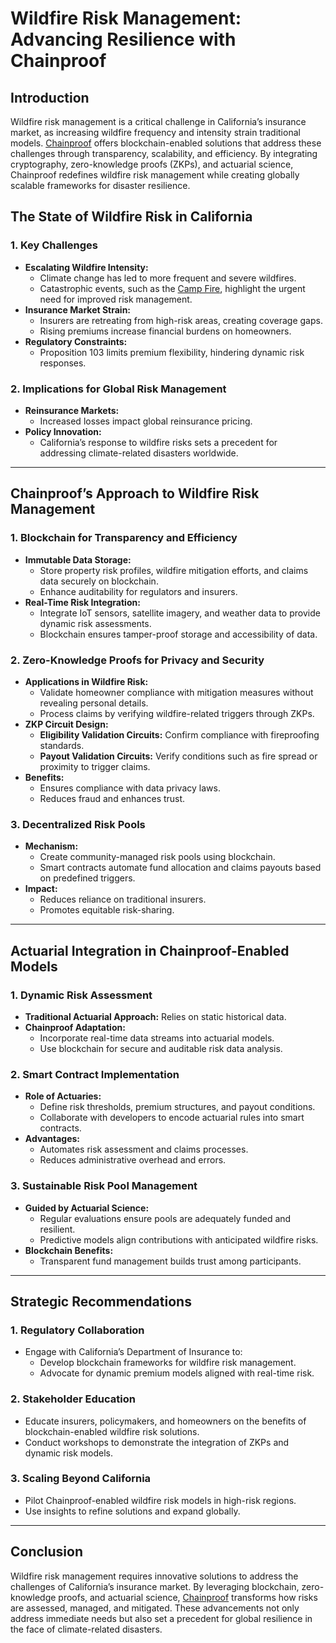 # Wildfire Risk Management: Advancing Resilience with Chainproof

## Introduction

Wildfire risk management is a critical challenge in California’s insurance market, as increasing wildfire frequency and intensity strain traditional models. [Chainproof](../AI/chainproof.md) offers blockchain-enabled solutions that address these challenges through transparency, scalability, and efficiency. By integrating cryptography, zero-knowledge proofs (ZKPs), and actuarial science, Chainproof redefines wildfire risk management while creating globally scalable frameworks for disaster resilience.

## The State of Wildfire Risk in California

### 1. **Key Challenges**

* **Escalating Wildfire Intensity:**
  * Climate change has led to more frequent and severe wildfires.
  * Catastrophic events, such as the [Camp Fire](https://en.wikipedia.org/wiki/Camp_Fire_\(2018\)), highlight the urgent need for improved risk management.
* **Insurance Market Strain:**
  * Insurers are retreating from high-risk areas, creating coverage gaps.
  * Rising premiums increase financial burdens on homeowners.
* **Regulatory Constraints:**
  * Proposition 103 limits premium flexibility, hindering dynamic risk responses.

### 2. **Implications for Global Risk Management**

* **Reinsurance Markets:**
  * Increased losses impact global reinsurance pricing.
* **Policy Innovation:**
  * California’s response to wildfire risks sets a precedent for addressing climate-related disasters worldwide.

***

## Chainproof’s Approach to Wildfire Risk Management

### 1. **Blockchain for Transparency and Efficiency**

* **Immutable Data Storage:**
  * Store property risk profiles, wildfire mitigation efforts, and claims data securely on blockchain.
  * Enhance auditability for regulators and insurers.
* **Real-Time Risk Integration:**
  * Integrate IoT sensors, satellite imagery, and weather data to provide dynamic risk assessments.
  * Blockchain ensures tamper-proof storage and accessibility of data.

### 2. **Zero-Knowledge Proofs for Privacy and Security**

* **Applications in Wildfire Risk:**
  * Validate homeowner compliance with mitigation measures without revealing personal details.
  * Process claims by verifying wildfire-related triggers through ZKPs.
* **ZKP Circuit Design:**
  * **Eligibility Validation Circuits:** Confirm compliance with fireproofing standards.
  * **Payout Validation Circuits:** Verify conditions such as fire spread or proximity to trigger claims.
* **Benefits:**
  * Ensures compliance with data privacy laws.
  * Reduces fraud and enhances trust.

### 3. **Decentralized Risk Pools**

* **Mechanism:**
  * Create community-managed risk pools using blockchain.
  * Smart contracts automate fund allocation and claims payouts based on predefined triggers.
* **Impact:**
  * Reduces reliance on traditional insurers.
  * Promotes equitable risk-sharing.

***

## Actuarial Integration in Chainproof-Enabled Models

### 1. **Dynamic Risk Assessment**

* **Traditional Actuarial Approach:** Relies on static historical data.
* **Chainproof Adaptation:**
  * Incorporate real-time data streams into actuarial models.
  * Use blockchain for secure and auditable risk data analysis.

### 2. **Smart Contract Implementation**

* **Role of Actuaries:**
  * Define risk thresholds, premium structures, and payout conditions.
  * Collaborate with developers to encode actuarial rules into smart contracts.
* **Advantages:**
  * Automates risk assessment and claims processes.
  * Reduces administrative overhead and errors.

### 3. **Sustainable Risk Pool Management**

* **Guided by Actuarial Science:**
  * Regular evaluations ensure pools are adequately funded and resilient.
  * Predictive models align contributions with anticipated wildfire risks.
* **Blockchain Benefits:**
  * Transparent fund management builds trust among participants.

***

## Strategic Recommendations

### 1. **Regulatory Collaboration**

* Engage with California’s Department of Insurance to:
  * Develop blockchain frameworks for wildfire risk management.
  * Advocate for dynamic premium models aligned with real-time risk.

### 2. **Stakeholder Education**

* Educate insurers, policymakers, and homeowners on the benefits of blockchain-enabled wildfire risk solutions.
* Conduct workshops to demonstrate the integration of ZKPs and dynamic risk models.

### 3. **Scaling Beyond California**

* Pilot Chainproof-enabled wildfire risk models in high-risk regions.
* Use insights to refine solutions and expand globally.

***

## Conclusion

Wildfire risk management requires innovative solutions to address the challenges of California’s insurance market. By leveraging blockchain, zero-knowledge proofs, and actuarial science, [Chainproof](../AI/chainproof.md) transforms how risks are assessed, managed, and mitigated. These advancements not only address immediate needs but also set a precedent for global resilience in the face of climate-related disasters.

